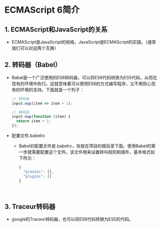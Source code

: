 # ECMAScript 6简介

## 1. ECMAScript和JavaScript的关系

* ECMAScript是JavaScript的规格，JavaScript是ECMAScript的实践。（通常我们可以对这两个互换）

## 2. 转码器（Babel）

* Babel是一个广泛使用的ES6转码器，可以将ES6代码转换为ES5代码，从而在现有的环境中执行。这就意味着可以使用ES6的方式编写程序，又不用担心现有的环境的支持。下面就是一个列子：

  ```javascript
  // 转码前
  input.map(item => item + 1);

  // 转码后
  input.map(function (item) {
    return item + 1;
  });
  ```

* 配置文件.babelrc

  * Babel的配置文件是.babelrc，存放在项目的根目录下面。使用Babel的第一步就需要配置这个文件。该文件用来设置转吗规则和插件，基本格式如下所示：

    ```javascript
    {
      "presets": [],
      "plugins": []
    }
    ```

    ​

## 3. Traceur转码器

* google的Traceur转码器，也可以将ES6代码转换为ES5的代码。

